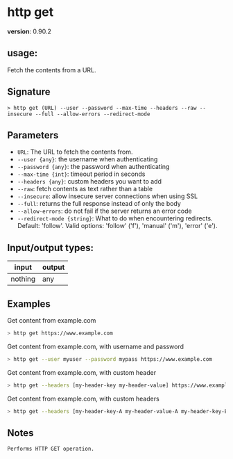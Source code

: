 # http get

**version**: 0.90.2

## **usage**:

Fetch the contents from a URL.

## Signature

`> http get (URL) --user --password --max-time --headers --raw --insecure --full --allow-errors --redirect-mode`

## Parameters

- `URL`: The URL to fetch the contents from.
- `--user {any}`: the username when authenticating
- `--password {any}`: the password when authenticating
- `--max-time {int}`: timeout period in seconds
- `--headers {any}`: custom headers you want to add
- `--raw`: fetch contents as text rather than a table
- `--insecure`: allow insecure server connections when using SSL
- `--full`: returns the full response instead of only the body
- `--allow-errors`: do not fail if the server returns an error code
- `--redirect-mode {string}`: What to do when encountering redirects. Default: 'follow'. Valid options: 'follow' ('f'), 'manual' ('m'), 'error' ('e').

## Input/output types:

| input   | output |
| ------- | ------ |
| nothing | any    |

## Examples

Get content from example.com

```bash
> http get https://www.example.com
```

Get content from example.com, with username and password

```bash
> http get --user myuser --password mypass https://www.example.com
```

Get content from example.com, with custom header

```bash
> http get --headers [my-header-key my-header-value] https://www.example.com
```

Get content from example.com, with custom headers

```bash
> http get --headers [my-header-key-A my-header-value-A my-header-key-B my-header-value-B] https://www.example.com
```

## Notes

```text
Performs HTTP GET operation.
```
